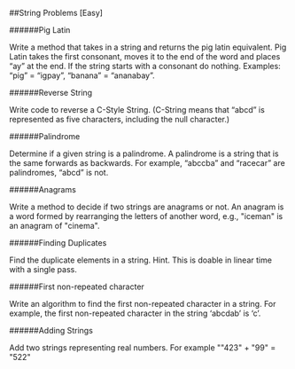 ##String Problems [Easy]

######Pig Latin

Write a method that takes in a string and returns the pig latin equivalent. Pig Latin takes the first consonant, moves it to the end of the word and places “ay” at the end. If the string starts with a consonant do nothing. Examples: “pig” = “igpay”, “banana” = “ananabay”.

######Reverse String

Write code to reverse a C-Style String. (C-String means that “abcd” is represented as five characters, including the null character.)

######Palindrome

Determine if a given string is a palindrome. A palindrome is a string that is the same forwards as backwards. For example, “abccba” and “racecar” are palindromes, “abcd” is not.

######Anagrams

Write a method to decide if two strings are anagrams or not.
An anagram is a word formed by rearranging the letters of another word, e.g., "iceman" is an anagram of "cinema". 

######Finding Duplicates

Find the duplicate elements in a string. 
Hint. This is doable in linear time with a single pass. 

######First non-repeated character 

Write an algorithm to find the first non-repeated character in a string. For example, the first non-repeated character in the string ‘abcdab’ is ‘c’.


######Adding Strings

Add two strings representing real numbers. For example ""423" + "99" = "522"

